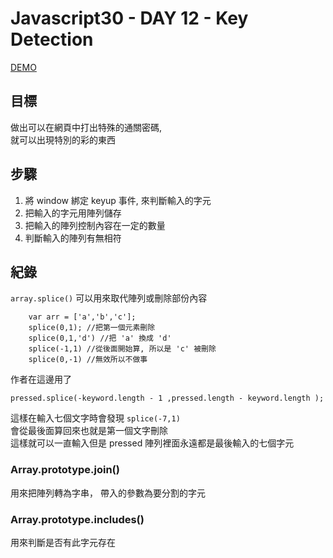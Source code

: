 Javascript30 - DAY 12 - Key Detection
=====================================
[DEMO](https://nono1526.github.io/javascript30/12%20-%20Key%20Sequence%20Detection/index-nono.html)
## 目標
做出可以在網頁中打出特殊的通關密碼,  
就可以出現特別的彩的東西
## 步驟
1. 將 window 綁定 keyup 事件, 來判斷輸入的字元
2. 把輸入的字元用陣列儲存
3. 把輸入的陣列控制內容在一定的數量
4. 判斷輸入的陣列有無相符
## 紀錄
`array.splice()` 可以用來取代陣列或刪除部份內容
```javascript=
    var arr = ['a','b','c'];
    splice(0,1); //把第一個元素刪除
    splice(0,1,'d') //把 'a' 換成 'd'
    splice(-1,1) //從後面開始算, 所以是 'c' 被刪除
    splice(0,-1) //無效所以不做事
```
作者在這邊用了
```javascript=
pressed.splice(-keyword.length - 1 ,pressed.length - keyword.length );

```
這樣在輸入七個文字時會發現 `splice(-7,1)`  
會從最後面算回來也就是第一個文字刪除  
這樣就可以一直輸入但是 pressed 陣列裡面永遠都是最後輸入的七個字元
### Array.prototype.join()
用來把陣列轉為字串， 帶入的參數為要分割的字元

### Array.prototype.includes()
用來判斷是否有此字元存在
